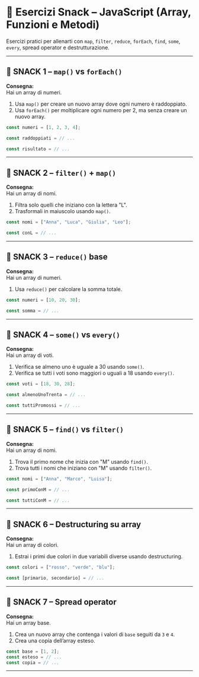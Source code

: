 # 🍿 Esercizi Snack – JavaScript (Array, Funzioni e Metodi)

Esercizi pratici per allenarti con `map`, `filter`, `reduce`, `forEach`, `find`, `some`, `every`, spread operator e destrutturazione.

---

## 🧠 SNACK 1 – `map()` vs `forEach()`

**Consegna:**  
Hai un array di numeri.

1. Usa `map()` per creare un nuovo array dove ogni numero è raddoppiato.
2. Usa `forEach()` per moltiplicare ogni numero per 2, ma senza creare un nuovo array.

```js
const numeri = [1, 2, 3, 4];

const raddoppiati = // ...

const risultato = // ...
```

---

## 🧠 SNACK 2 – `filter()` + `map()`

**Consegna:**  
Hai un array di nomi.

1. Filtra solo quelli che iniziano con la lettera "L".
2. Trasformali in maiuscolo usando `map()`.

```js
const nomi = ["Anna", "Luca", "Giulia", "Leo"];

const conL = // ...
```

---

## 🧠 SNACK 3 – `reduce()` base

**Consegna:**  
Hai un array di numeri.

1. Usa `reduce()` per calcolare la somma totale.

```js
const numeri = [10, 20, 30];

const somma = // ...
```

---

## 🧠 SNACK 4 – `some()` vs `every()`

**Consegna:**  
Hai un array di voti.

1. Verifica se almeno uno è uguale a 30 usando `some()`.
2. Verifica se tutti i voti sono maggiori o uguali a 18 usando `every()`.

```js
const voti = [18, 30, 28];

const almenoUnoTrenta = // ...

const tuttiPromossi = // ...
```

---

## 🧠 SNACK 5 – `find()` vs `filter()`

**Consegna:**  
Hai un array di nomi.

1. Trova il primo nome che inizia con "M" usando `find()`.
2. Trova tutti i nomi che iniziano con "M" usando `filter()`.

```js
const nomi = ["Anna", "Marco", "Luisa"];

const primoConM = // ...

const tuttiConM = // ...
```

---

## 🧠 SNACK 6 – Destructuring su array

**Consegna:**  
Hai un array di colori.

1. Estrai i primi due colori in due variabili diverse usando destructuring.

```js
const colori = ["rosso", "verde", "blu"];

const [primario, secondario] = // ...
```

---

## 🧠 SNACK 7 – Spread operator

**Consegna:**  
Hai un array base.

1. Crea un nuovo array che contenga i valori di `base` seguiti da `3` e `4`.
2. Crea una copia dell’array esteso.

```js
const base = [1, 2];
const esteso = // ...
const copia = // ...
```

---
